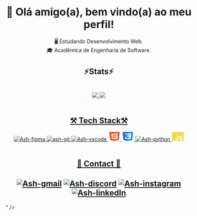 
<div align="center">
<h1>👋 Olá amigo(a), bem vindo(a) ao meu perfil! </h1>

🖥️ Estudando Desenvolvimento Web. 
<br>
🎓 Acadêmica de Engenharia de Software. 
  
<h2>⚡Stats⚡</h2>
<br>

</div>

<div align="center" display="inline-block">
  <a href="https://github.com/ashcoelho">
  <img height="180em" src="https://github-readme-stats.vercel.app/api?username=ashcoelho&show_icons=true&theme=react&include_all_commits=true&count_private=true"/>
  <img height="180em" src="https://github-readme-stats.vercel.app/api/top-langs/?username=ashcoelho&layout=compact&langs_count=7&theme=react" />
</div>
<br>
<h2 align="center" >⚒️ Tech Stack⚒️</h2>

<div align="center"> 
  <img alt="Ash-figma" height="25" width="33" src="https://cdn.jsdelivr.net/gh/devicons/devicon@latest/icons/figma/figma-original.svg" />       
  <img alt="ash-git" height="25" width="33" src="https://cdn.jsdelivr.net/gh/devicons/devicon/icons/git/git-original.svg" />       
  <img alt="Ash-vscode" height="25" width="33" src="https://cdn.jsdelivr.net/gh/devicons/devicon/icons/vscode/vscode-original.svg" />
  <img  alt="Ash-HTML" height="25" width="33" src="https://raw.githubusercontent.com/devicons/devicon/master/icons/html5/html5-original.svg">
  <img  alt="Ash-CSS" height="25" width="33" src="https://raw.githubusercontent.com/devicons/devicon/master/icons/css3/css3-original.svg">
  <img  alt="Ash-python" height="25" width="33" src="https://cdn.jsdelivr.net/gh/devicons/devicon@latest/icons/python/python-original.svg">
  <img  alt="Ash-Js" height="25" width="33" src="https://raw.githubusercontent.com/devicons/devicon/master/icons/javascript/javascript-plain.svg">       
</div>
<br>
<div align="center">
  <h2>📱 Contact 📱 <h2>
    <a href="mailto:ashlakarina02@gmail.com."><img alt="Ash-gmail" src="https://img.shields.io/badge/Gmail-D14836?style=for-the-badge&logo=gmail&logoColor=white" target="_blank"></a>
    <a href="https://discord.com/channels/@me" ><img alt="Ash-discord" src="https://img.shields.io/badge/Discord-7289DA?style=for-the-badge&logo=discord&logoColor=white"></a>
    <a href="https://www.instagram.com/ashcoelho_" ><img alt="Ash-instagram" src="https://img.shields.io/badge/Instagram-E4405F?style=for-the-badge&logo=instagram&logoColor=white"></a>
    <a href="https://www.linkedin.com/in/ashlacoelho" ><img alt="Ash-linkedIn" src="https://img.shields.io/badge/LinkedIn-0077B5?style=for-the-badge&logo=linkedin&logoColor=white"></a>
    
   
    
</div>" />  

  
</div>
